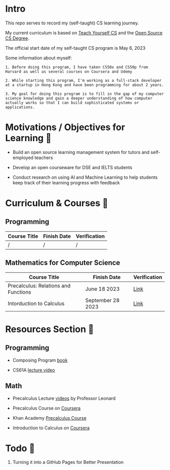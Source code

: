 # Intro

This repo serves to record my (self-taught) CS learning journey.

My current curriculum is based on [Teach Yourself CS]('https://teachyourselfcs.com/') and the [Open Source CS Degree]('https://github.com/ossu/computer-science').

The official start date of my self-taught CS program is May 6, 2023

Some information about myself:

    1. Before doing this program, I have taken CS50x and CS50p from Harvard as well as several courses on Coursera and Udemy

    2. While starting this program, I'm working as a full-stack developer at a startup in Hong Kong and have been programming for about 2 years.

    3. My goal for doing this program is to fill in the gap of my computer science knowledge and gain a deeper understanding of how computer actually works so that I can build sophisticated systems or applications.

# Motivations / Objectives for Learning 🎯

- Build an open source learning management system for tutors and self-employed teachers

- Develop an open courseware for DSE and IELTS students

- Conduct research on using AI and Machine Learning to help students keep track of their learning progress with feedback

# Curriculum & Courses 📖

## Programming

| Course Title                                          | Finish Date | Verification |
| ----------------------------------------------------- | ----------- | ------------ |
| / | / | /            |

## Mathematics for Computer Science

| Course Title                         | Finish Date  | Verification                                                          |
| ------------------------------------ | ------------ | --------------------------------------------------------------------- |
| Precalculus: Relations and Functions | June 18 2023 | [Link]('https://coursera.org/share/c8174ec1d19e76ee33b89c451dacd3e7') |
| Intorduction to Calculus             | September 28 2023| [Link]('https://coursera.org/share/6e4fcf4fd4426bb683510601d6170154')                                                                     |

# Resources Section 🔗

## Programming

- Composing Program [book]('http://composingprograms.com/')

- CS61A [lecture video]('https://cs61a.org/')

## Math

- Precalculus Lecture [videos]('https://www.youtube.com/watch?v=9OOrhA2iKak&list=PLDesaqWTN6ESsmwELdrzhcGiRhk5DjwLP') by Professor Leonard

- Precalculus Course on [Coursera]('https://www.coursera.org/learn/precalculus-relations-functions/home/week/1')

- Khan Academy [Precalculus Course]('https://www.khanacademy.org/math/precalculus')

- Introduction to Calculus on [Coursera]('https://www.coursera.org/learn/introduction-to-calculus')

# Todo 📝

1. Turning it into a GitHub Pages for Better Presentation
